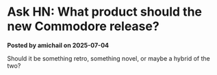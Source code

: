 # Ask HN: What product should the new Commodore release?  
**Posted by amichail on 2025-07-04**

Should it be something retro, something novel, or maybe a hybrid of the two?
